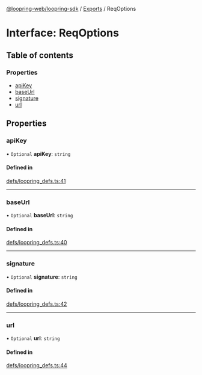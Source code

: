 [@loopring-web/loopring-sdk](../README.md) / [Exports](../modules.md) / ReqOptions

# Interface: ReqOptions

## Table of contents

### Properties

- [apiKey](ReqOptions.md#apikey)
- [baseUrl](ReqOptions.md#baseurl)
- [signature](ReqOptions.md#signature)
- [url](ReqOptions.md#url)

## Properties

### apiKey

• `Optional` **apiKey**: `string`

#### Defined in

[defs/loopring_defs.ts:41](https://github.com/Loopring/loopring_sdk/blob/1830d54/src/defs/loopring_defs.ts#L41)

___

### baseUrl

• `Optional` **baseUrl**: `string`

#### Defined in

[defs/loopring_defs.ts:40](https://github.com/Loopring/loopring_sdk/blob/1830d54/src/defs/loopring_defs.ts#L40)

___

### signature

• `Optional` **signature**: `string`

#### Defined in

[defs/loopring_defs.ts:42](https://github.com/Loopring/loopring_sdk/blob/1830d54/src/defs/loopring_defs.ts#L42)

___

### url

• `Optional` **url**: `string`

#### Defined in

[defs/loopring_defs.ts:44](https://github.com/Loopring/loopring_sdk/blob/1830d54/src/defs/loopring_defs.ts#L44)
